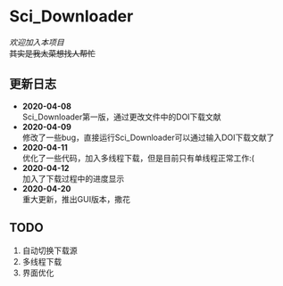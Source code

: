 # Sci_Downloader
*欢迎加入本项目*  
~~其实是我太菜想找人帮忙~~

## 更新日志
+ **2020-04-08**  
Sci_Downloader第一版，通过更改文件中的DOI下载文献
+ **2020-04-09**  
修改了一些bug，直接运行Sci_Downloader可以通过输入DOI下载文献了
+ **2020-04-11**  
优化了一些代码，加入多线程下载，但是目前只有单线程正常工作:(
+ **2020-04-12**  
加入了下载过程中的进度显示
+ **2020-04-20**  
重大更新，推出GUI版本，撒花

## TODO
1. 自动切换下载源
2. 多线程下载
3. 界面优化
